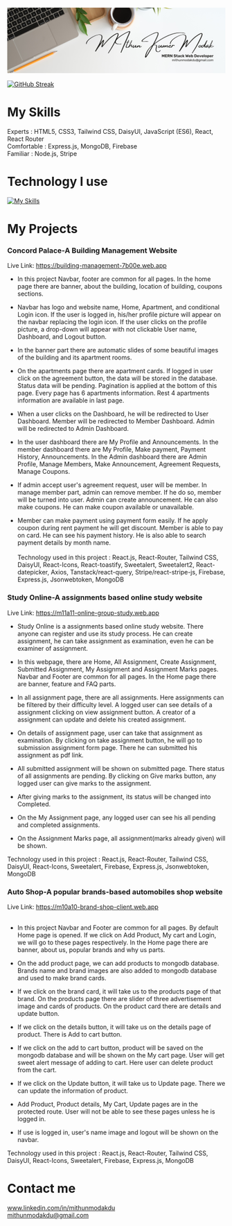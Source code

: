 ![Example Image](https://github.com/Mithun4450/Mithun4450/blob/main/Banner.png)

[![GitHub Streak](https://github-readme-streak-stats.herokuapp.com?user=Mithun4450&theme=transparent)](https://git.io/streak-stats)

# My Skills 
Experts : HTML5, CSS3, Tailwind CSS, DaisyUI, JavaScript (ES6), React, React Router <br>
Comfortable : Express.js, MongoDB, Firebase <br>
Familiar : Node.js, Stripe

# Technology I use
[![My Skills](https://skillicons.dev/icons?i=react,nodejs,express,mongodb,firebase&perline=3)](https://skillicons.dev)

# My Projects 

### Concord Palace-A Building Management Website
Live Link: https://building-management-7b00e.web.app

* In this project Navbar, footer are common for all pages. In the home page there are banner, about the building, location of building, coupons sections.
  
* Navbar has  logo and website name, Home, Apartment, and conditional Login icon. If the user is logged in, his/her profile picture will appear on the navbar replacing the login icon. If the user clicks on the profile picture, a drop-down will appear with not clickable User name, Dashboard, and Logout button. 

* In the banner part there are automatic slides of some beautiful images of the building and its apartment rooms. 

* On the apartments page there are apartment cards. If logged in user click on the agreement button, the data will be stored in the database. Status data will be pending. 
Pagination is applied at the bottom of this page. Every page has 6 apartments information. Rest 4 apartments information are available in last page.

* When a user clicks on the Dashboard, he will be redirected to User Dashboard. Member will be redirected to Member Dashboard. Admin will be redirected to Admin Dashboard. 

* In the user dashboard there are My Profile and Announcements. In the member dashboard there are My Profile, Make payment, Payment History, Announcements. In the Admin dashboard there are Admin Profile, Manage Members, Make Announcement, Agreement Requests, Manage Coupons.

* If admin accept user's agreement request, user will be member. In manage member part, admin can remove member. If he do so, member will be turned into user. Admin can create announcement. He can also make coupons. He can make coupon available or unavailable. 

* Member can make payment using payment form easily. If he apply coupon during rent payment he will get discount. Member is able to pay on card. He can see his payment history. He is also able to search payment details by month name.
<br><br>
Technology used in this project : React.js, React-Router, Tailwind CSS, DaisyUI, React-Icons, React-toastify, Sweetalert, Sweetalert2, React-datepicker, Axios, Tanstack/react-query, Stripe/react-stripe-js, Firebase, Express.js, Jsonwebtoken, MongoDB

### Study Online-A assignments based online study website
Live Link: https://m11a11-online-group-study.web.app 
* Study Online is a assignments based online study website. There anyone can register and use its study process. He can create assignment, he can take assignment as examination, even he can be examiner of assignment.

* In this webpage, there are Home, All Assignment, Create Assignment, Submitted Assignment, My Assignment and Assignment Marks pages. Navbar and Footer are common for all pages. In the Home page there are banner, feature and FAQ parts.

* In all assignment page, there are all assignments. Here assignments can be filtered by their difficulty level. A logged user can see details of a assignment clicking on view assignment button. A creator of a assignment can update and delete his created assignment.

* On details of assignment page, user can take that assignment as examination. By clicking on take assignment button, he will go to submission assignment form page. There he can submitted his assignment as pdf link.

* All submitted assignment will be shown on submitted page. There status of all assignments are pending. By clicking on Give marks button, any logged user can give marks to the assignment.

* After giving marks to the assignment, its status will be changed into Completed.

* On the My Assignment page, any logged user can see his all pending and completed assignments.

* On the Assignment Marks page, all assignment(marks already given) will be shown.

Technology used in this project : React.js, React-Router, Tailwind CSS, DaisyUI, React-Icons, Sweetalert, Firebase, 
Express.js, Jsonwebtoken, MongoDB


### Auto Shop-A popular brands-based automobiles shop website
Live Link: https://m10a10-brand-shop-client.web.app <br><br>
* In this project Navbar and Footer are common for all pages. By default Home page is opened. If we click on Add Product, My cart and Login, we will go to these pages respectively. In the Home page there are banner, about us, popular brands and why us parts.

* On the add product page, we can add products to mongodb database. Brands name and brand images are also added to mongodb database and used to make brand cards.

* If we click on the brand card, it will take us to the products page of that brand. On the products page there are slider of three advertisement image and cards of products. On the product card there are details and update button.

* If we click on the details button, it will take us on the details page of product. There is Add to cart button. 

* If we click on the add to cart button, product will be saved on the mongodb database and will be shown on the My cart page. User will get sweet alert message of adding to cart. Here user can delete product from the cart.

* If we click on the Update button, it will take us to Update page. There we can update the information of product.

* Add Product, Product details, My Cart, Update pages are in the protected route. User will not be able to see these pages unless he is logged in.

* If use is logged in, user's name image and logout will be shown on the navbar.


 Technology used in this project : React.js, React-Router, Tailwind CSS, DaisyUI, React-Icons, Sweetalert, Firebase, Express.js, MongoDB

# Contact me
www.linkedin.com/in/mithunmodakdu
<br>
<mithunmodakdu@gmail.com>


 




